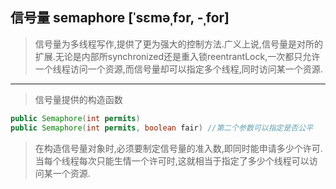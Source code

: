 ## 信号量 semaphore  [ˈsɛməˌfɔr, -ˌfor]
> 信号量为多线程写作,提供了更为强大的控制方法.广义上说,信号量是对所的扩展.无论是内部所synchronized还是重入锁reentrantLock,一次都只允许一个线程访问一个资源,而信号量却可以指定多个线程,同时访问某一个资源.
---
> 信号量提供的构造函数
>
```java
public Semaphore(int permits)
public Semaphore(int permits, boolean fair) //第二个参数可以指定是否公平
```

> 在构造信号量对象时,必须要制定信号量的准入数,即同时能申请多少个许可.当每个线程每次只能生情一个许可时,这就相当于指定了多少个线程可以访问某一个资源.
